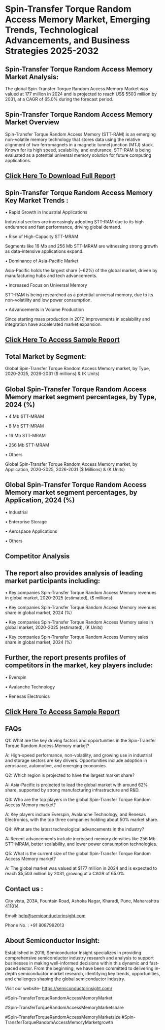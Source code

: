 Spin-Transfer Torque Random Access Memory Market, Emerging Trends, Technological Advancements, and Business Strategies 2025-2032
=
Spin-Transfer Torque Random Access Memory Market Analysis:
-
The global Spin-Transfer Torque Random Access Memory Market was valued at 177 million in 2024 and is projected to reach US$ 5503 million by 2031, at a CAGR of 65.0% during the forecast period.

Spin-Transfer Torque Random Access Memory Market Overview
-
Spin-Transfer Torque Random Access Memory (STT-RAM) is an emerging non-volatile memory technology that stores data using the relative alignment of two ferromagnets in a magnetic tunnel junction (MTJ) stack. Known for its high speed, scalability, and endurance, STT-RAM is being evaluated as a potential universal memory solution for future computing applications.

[Click Here To Download Full Report](https://semiconductorinsight.com/report/spin-transfer-torque-random-access-memory-market-size/)
-
Spin-Transfer Torque Random Access Memory Key Market Trends  :
-
•	Rapid Growth in Industrial Applications

Industrial sectors are increasingly adopting STT-RAM due to its high endurance and fast performance, driving global demand.

•	Rise of High-Capacity STT-MRAM

Segments like 16 Mb and 256 Mb STT-MRAM are witnessing strong growth as data-intensive applications expand.

•	Dominance of Asia-Pacific Market

Asia-Pacific holds the largest share (~62%) of the global market, driven by manufacturing hubs and tech advancements.

•	Increased Focus on Universal Memory

STT-RAM is being researched as a potential universal memory, due to its non-volatility and low power consumption.

•	Advancements in Volume Production

Since starting mass production in 2017, improvements in scalability and integration have accelerated market expansion.

[Click Here To Access Sample Report](https://semiconductorinsight.com/download-sample-report/?product_id=90916)
-
Total Market by Segment:
-
Global Spin-Transfer Torque Random Access Memory market, by Type, 2020-2025, 2026-2031 ($ millions) & (K Units)

Global Spin-Transfer Torque Random Access Memory market segment percentages, by Type, 2024 (%)
-
•	4 Mb STT-MRAM

•	8 Mb STT-MRAM

•	16 Mb STT-MRAM

•	256 Mb STT-MRAM

•	Others

Global Spin-Transfer Torque Random Access Memory market, by Application, 2020-2025, 2026-2031 ($ Millions) & (K Units)

Global Spin-Transfer Torque Random Access Memory market segment percentages, by Application, 2024 (%)
-
•	Industrial

•	Enterprise Storage

•	Aerospace Applications

•	Others

Competitor Analysis
-
The report also provides analysis of leading market participants including:
-
•	Key companies Spin-Transfer Torque Random Access Memory revenues in global market, 2020-2025 (estimated), ($ millions)

•	Key companies Spin-Transfer Torque Random Access Memory revenues share in global market, 2024 (%)

•	Key companies Spin-Transfer Torque Random Access Memory sales in global market, 2020-2025 (estimated), (K Units)

•	Key companies Spin-Transfer Torque Random Access Memory sales share in global market, 2024 (%)

Further, the report presents profiles of competitors in the market, key players include:
-
•	Everspin

•	Avalanche Technology

•	Renesas Electronics

[Click Here To Access Sample Report](https://semiconductorinsight.com/download-sample-report/?product_id=90916)
-
FAQs
-
Q1: What are the key driving factors and opportunities in the Spin-Transfer Torque Random Access Memory market?

A: High-speed performance, non-volatility, and growing use in industrial and storage sectors are key drivers. Opportunities include adoption in aerospace, automotive, and emerging economies.

Q2: Which region is projected to have the largest market share?

A: Asia-Pacific is projected to lead the global market with around 62% share, supported by strong manufacturing infrastructure and R&D.

Q3: Who are the top players in the global Spin-Transfer Torque Random Access Memory market?

A: Key players include Everspin, Avalanche Technology, and Renesas Electronics, with the top three companies holding about 50% market share.

Q4: What are the latest technological advancements in the industry?

A: Recent advancements include increased memory densities like 256 Mb STT-MRAM, better scalability, and lower power consumption technologies.

Q5: What is the current size of the global Spin-Transfer Torque Random Access Memory market?

A: The global market was valued at $177 million in 2024 and is expected to reach $5,503 million by 2031, growing at a CAGR of 65.0%.

Contact us : 
-
City vista, 203A, Fountain Road, Ashoka Nagar, Kharadi, Pune, Maharashtra 411014

Email: help@semiconductorinsight.com

Phone No. : +91 8087992013

About Semiconductor Insight:
-
Established in 2016, Semiconductor Insight specializes in providing comprehensive semiconductor industry research and analysis to support businesses in making well-informed decisions within this dynamic and fast-paced sector. From the beginning, we have been committed to delivering in-depth semiconductor market research, identifying key trends, opportunities, and challenges shaping the global semiconductor industry.

Visit our website- https://semiconductorinsight.com/

#Spin-TransferTorqueRandomAccessMemoryMarket 

#Spin-TransferTorqueRandomAccessMemoryMarketshare

#Spin-TransferTorqueRandomAccessMemoryMarketsize
#Spin-TransferTorqueRandomAccessMemoryMarketgrowth 
 
 

